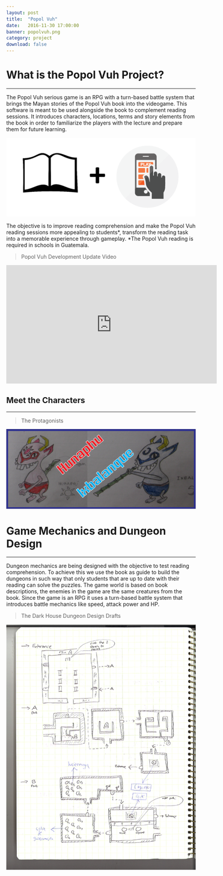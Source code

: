 ```yaml
---
layout: post
title:  "Popol Vuh"
date:   2016-11-30 17:00:00
banner: popolvuh.png
category: project
download: false
---
```


# What is the Popol Vuh Project?
***

The Popol Vuh serious game is an RPG with a turn-based
battle system that brings the Mayan stories of the Popol Vuh book into the videogame. This
software is meant to be used alongside the book to complement reading sessions. It
introduces characters, locations, terms and story elements from the book in order to
familiarize the players with the lecture and prepare them for future learning.

![Trabajando](/misc/img/projects/popolvuh/book.png)

The objective is to improve reading comprehension and make the Popol Vuh reading sessions more
appealing to students*, transform the reading task into a memorable experience through gameplay.
*The Popol Vuh reading is required in schools in Guatemala.

> Popol Vuh Development Update Video

<iframe width="560" height="315" src="https://www.youtube.com/embed/eWcqlzPxycA" frameborder="0" allowfullscreen></iframe>

## Meet the Characters
***

> The Protagonists

![Trabajando](/misc/img/projects/popolvuh/char.png)

# Game Mechanics and Dungeon Design
***

Dungeon mechanics are being designed with the objective to test
reading comprehension. To achieve this we use the book as guide to build the dungeons in such way
that only students that are up to date with their reading can solve the puzzles. The game world is
based on book descriptions, the enemies in the game are the same creatures from the book. Since
the game is an RPG it uses a turn-based battle system that introduces battle mechanics like speed,
attack power and HP.

> The Dark House Dungeon Design Drafts

![Trabajando](/misc/img/projects/popolvuh/design.jpg)